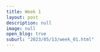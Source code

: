 ```yaml
---
title: Week 1
layout: post
description: null
image: null
open_blog: true
suburl: "2023/05/13/week_01.html"
---
```



